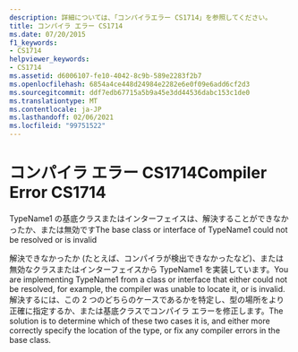 ```yaml
---
description: 詳細については、「コンパイラエラー CS1714」を参照してください。
title: コンパイラ エラー CS1714
ms.date: 07/20/2015
f1_keywords:
- CS1714
helpviewer_keywords:
- CS1714
ms.assetid: d6006107-fe10-4042-8c9b-589e2283f2b7
ms.openlocfilehash: 6854a4ce448d24984e2282e6e0f09e6add6cf2d3
ms.sourcegitcommit: ddf7edb67715a5b9a45e3dd44536dabc153c1de0
ms.translationtype: MT
ms.contentlocale: ja-JP
ms.lasthandoff: 02/06/2021
ms.locfileid: "99751522"
---
```

# <a name="compiler-error-cs1714"></a><span data-ttu-id="51bf5-103">コンパイラ エラー CS1714</span><span class="sxs-lookup"><span data-stu-id="51bf5-103">Compiler Error CS1714</span></span>

<span data-ttu-id="51bf5-104">TypeName1 の基底クラスまたはインターフェイスは、解決することができなかったか、または無効です</span><span class="sxs-lookup"><span data-stu-id="51bf5-104">The base class or interface of TypeName1 could not be resolved or is invalid</span></span>  
  
 <span data-ttu-id="51bf5-105">解決できなかったか (たとえば、コンパイラが検出できなかったなど)、または無効なクラスまたはインターフェイスから TypeName1 を実装しています。</span><span class="sxs-lookup"><span data-stu-id="51bf5-105">You are implementing TypeName1 from a class or interface that either could not be resolved, for example, the compiler was unable to locate it, or is invalid.</span></span> <span data-ttu-id="51bf5-106">解決するには、この 2 つのどちらのケースであるかを特定し、型の場所をより正確に指定するか、または基底クラスでコンパイラ エラーを修正します。</span><span class="sxs-lookup"><span data-stu-id="51bf5-106">The solution is to determine which of these two cases it is, and either more correctly specify the location of the type, or fix any compiler errors in the base class.</span></span>
